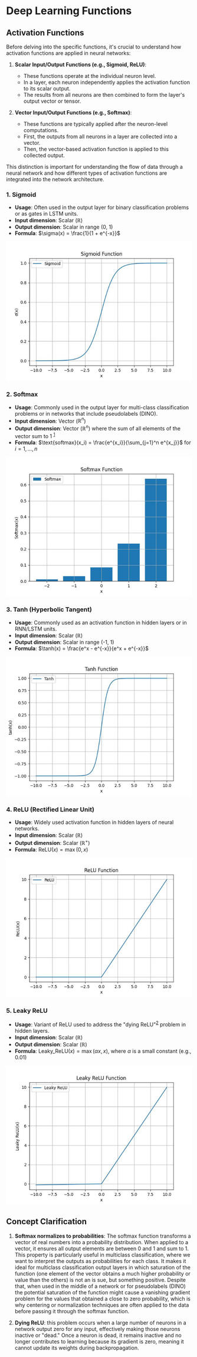 # Deep Learning Functions

## Activation Functions

Before delving into the specific functions, it's crucial to understand how activation functions are applied in neural networks:

1. **Scalar Input/Output Functions (e.g., Sigmoid, ReLU)**:
   - These functions operate at the individual neuron level.
   - In a layer, each neuron independently applies the activation function to its scalar output.
   - The results from all neurons are then combined to form the layer's output vector or tensor.

2. **Vector Input/Output Functions (e.g., Softmax)**:
   - These functions are typically applied after the neuron-level computations.
   - First, the outputs from all neurons in a layer are collected into a vector.
   - Then, the vector-based activation function is applied to this collected output.

This distinction is important for understanding the flow of data through a neural network and how different types of activation functions are integrated into the network architecture.

### 1. Sigmoid

- **Usage**: Often used in the output layer for binary classification problems or as gates in LSTM units.
- **Input dimension**: Scalar ($\mathbb{R}$)
- **Output dimension**: Scalar in range (0, 1)
- **Formula**: $\sigma(x) = \frac{1}{1 + e^{-x}}$

![Sigmoid Function](/docs/images/fundamentals/functions/functions/sigmoid.jpg)

### 2. Softmax

- **Usage**: Commonly used in the output layer for multi-class classification problems or in networks that include pseudolabels (DINO).
- **Input dimension**: Vector ($\mathbb{R}^n$)
- **Output dimension**: Vector ($\mathbb{R}^n$) where the sum of all elements of the vector sum to 1 <sup><a href="#sum to 1 note">1</a></sup>
- **Formula**: $\text{softmax}(x_i) = \frac{e^{x_i}}{\sum_{j=1}^n e^{x_j}}$ for $i = 1, \ldots, n$

![Softmax Function](/docs/images/fundamentals/functions/functions/softmax.jpg)

### 3. Tanh (Hyperbolic Tangent)

- **Usage**: Commonly used as an activation function in hidden layers or in RNN/LSTM units.
- **Input dimension**: Scalar ($\mathbb{R}$)
- **Output dimension**: Scalar in range (-1, 1)
- **Formula**: $\tanh(x) = \frac{e^x - e^{-x}}{e^x + e^{-x}}$

![tanh Function](/docs/images/fundamentals/functions/functions/tanh.jpg)


### 4. ReLU (Rectified Linear Unit)

- **Usage**: Widely used activation function in hidden layers of neural networks.
- **Input dimension**: Scalar ($\mathbb{R}$)
- **Output dimension**: Scalar ($\mathbb{R}^+$)
- **Formula**: $\text{ReLU}(x) = \max(0, x)$

![ReLU Function](/docs/images/fundamentals/functions/functions/relu.jpg)

### 5. Leaky ReLU

- **Usage**: Variant of ReLU used to address the "dying ReLU"<sup><a href="#dying-relu-note">2</a></sup> problem in hidden layers.
- **Input dimension**: Scalar ($\mathbb{R}$)
- **Output dimension**: Scalar ($\mathbb{R}$)
- **Formula**: $\text{Leaky\_ReLU}(x) = \max(\alpha x, x)$, where $\alpha$ is a small constant (e.g., 0.01)

![Leaky ReLU Function](/docs/images/fundamentals/functions/functions/leaky_relu.jpg)

## Concept Clarification

1. <a id="sum to 1 note"></a>**Softmax normalizes to probabilities**:
The softmax function transforms a vector of real numbers into a probability distribution. When applied to a vector, it ensures all output elements are between 0 and 1 and sum to 1. This property is particularly useful in multiclass classification, where we want to interpret the outputs as probabilities for each class. It makes it ideal for multiclass classification output layers in which saturation of the function (one element of the vector obtains a much higher probability or value than the others) is not an is sue, but something positive. Despite that, when used in the middle of a network or for pseudolabels (DINO) the potential saturation of the function might cause a vanishing gradient problem for the values that obtained a close to zero probability, which is why centering or normalization techniques are often applied to the data before passing it through the softmax function.

2. <a id="dying-relu-note"></a>**Dying ReLU**: this problem occurs when a large number of neurons in a network output zero for any input, effectively making those neurons inactive or "dead." Once a neuron is dead, it remains inactive and no longer contributes to learning because its gradient is zero, meaning it cannot update its weights during backpropagation. 